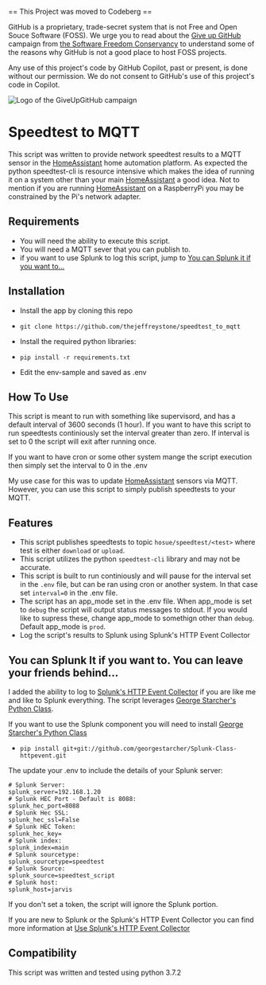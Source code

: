 == This Project was moved to Codeberg ==

GitHub is a proprietary, trade-secret system that is not Free and Open Souce Software
(FOSS). We urge you to read about the
[Give up GitHub](https://GiveUpGitHub.org) campaign from
[the Software Freedom Conservancy](https://sfconservancy.org) to understand
some of the reasons why GitHub is not a good place to host FOSS projects.

Any use of this project's code by GitHub Copilot, past or present, is done
without our permission.  We do not consent to GitHub's use of this project's
code in Copilot.

![Logo of the GiveUpGitHub campaign](https://sfconservancy.org/img/GiveUpGitHub.png)


# Speedtest to MQTT

This script was written to provide network speedtest results to a MQTT sensor in the [HomeAssistant](https://home-assistant.io) home automation platform. As expected the python speedtest-cli is resource intensive which makes the idea of running it on a system other than your main [HomeAssistant](https://home-assistant.io) a good idea. Not to mention if you are running [HomeAssistant](https://home-assistant.io) on a RaspberryPi you may be constrained by the Pi's network adapter. 

## Requirements
* You will need the ability to execute this script. 
* You will need a MQTT sever that you can publish to.
* if you want to use Splunk to log this script, jump to [You can Splunk it if you want to...](https://github.com/thejeffreystone/speedtest_to_mqtt#you-can-splunk-it-if-you-want-to-you-can-leave-your-friends-behind) 

## Installation
* Install the app by cloning this repo
 - `git clone https://github.com/thejeffreystone/speedtest_to_mqtt`
* Install the required python libraries:
 - `pip install -r requirements.txt`
* Edit the env-sample and saved as .env

## How To Use

This script is meant to run with something like supervisord, and has a default interval of 3600 seconds (1 hour). If you want to have this script to run speedtests continiously set the interval greater than zero. If interval is set to 0 the script will exit after running once. 

If you want to have cron or some other system mange the script execution then simply set the interval to 0 in the .env 

My use case for this was to update [HomeAssistant](https://home-assistant.io) sensors via MQTT. However, you can use this script to simply publish speedtests to your MQTT. 

## Features
* This script publishes speedtests to topic `hosue/speedtest/<test>` where test is either `download` or `upload`.
* This script utilizes the python `speedtest-cli` library and may not be accurate.
* This script is built to run continiously and will pause for the interval set in the `.env` file, but can be ran using cron or another system. In that case set `interval=0` in the .env file.
* The script has an app_mode set in the .env file. When app_mode is set to `debug` the script will output status messages to stdout. If you would like to supress these, change app_mode to somethign other than `debug`. Default app_mode is `prod`.   
* Log the script's results to Splunk using Splunk's HTTP Event Collector

## You can Splunk It if you want to. You can leave your friends behind...

I added the ability to log to [Splunk's HTTP Event Collector](https://docs.splunk.com/Documentation/Splunk/latest/Data/UsetheHTTPEventCollector) if you are like me and like to Splunk everything. The script leverages [George Starcher's Python Class](https://github.com/georgestarcher/Splunk-Class-httpevent).

If you want to use the Splunk component you will need to install [George Starcher's Python Class](https://github.com/georgestarcher/Splunk-Class-httpevent)
 - `pip install git+git://github.com/georgestarcher/Splunk-Class-httpevent.git`

The update your .env to include the details of your Splunk server:
```
# Splunk Server:
splunk_server=192.168.1.20
# Splunk HEC Port - Default is 8088:
splunk_hec_port=8088
# Splunk Hec SSL:
splunk_hec_ssl=False
# Splunk HEC Token:
splunk_hec_key=
# Splunk index:
splunk_index=main
# Splunk sourcetype:
splunk_sourcetype=speedtest
# Splunk Source:
splunk_source=speedtest_script
# Splunk host:
splunk_host=jarvis

```
If you don't set a token, the script will ignore the Splunk portion. 

If you are new to Splunk or the Splunk's HTTP Event Collector you can find more information at [Use Splunk's HTTP Event Collector](https://docs.splunk.com/Documentation/Splunk/latest/Data/UsetheHTTPEventCollector)

## Compatibility

This script was written and tested using python 3.7.2
